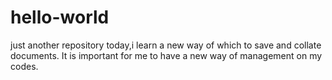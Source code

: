 # hello-world
just another repository
today,i learn a new way of which to save and collate documents.
It is important for me to have a new way of management on my codes.
